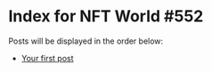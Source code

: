 # Index for NFT World #552
Posts will be displayed in the order below:

- [Your first post](./001-first.md)

